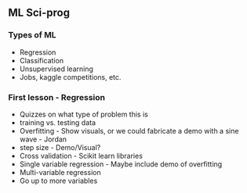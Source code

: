 ## ML Sci-prog 

### Types of ML
- Regression
- Classification
- Unsupervised learning
- Jobs, kaggle competitions, etc.

### First lesson - Regression
- Quizzes on what type of problem this is
- training vs. testing data
- Overfitting - Show visuals, or we could fabricate a demo with a sine wave - Jordan
- step size - Demo/Visual?
- Cross validation - Scikit learn libraries
- Single variable regression - Maybe include demo of overfitting
- Multi-variable regression
- Go up to more variables

